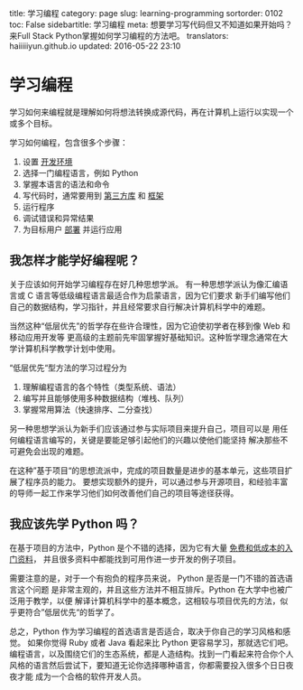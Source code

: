 title: 学习编程
category: page
slug: learning-programming
sortorder: 0102
toc: False
sidebartitle: 学习编程
meta: 想要学习写代码但又不知道如果开始吗？来Full Stack Python掌握如何学习编程的方法吧。
translators: haiiiiiyun.github.io
updated: 2016-05-22 23:10


# 学习编程
学习如何来编程就是理解如何将想法转换成源代码，再在计算机上运行以实现一个或多个目标。

学习如何编程，包含很多个步骤：

1. 设置 [开发环境](/development-environments.html)
1. 选择一门编程语言，例如 Python
1. 掌握本语言的语法和命令
1. 写代码时，通常要用到
   [第三方库](/application-dependencies.html) 和
   [框架](/web-frameworks.html)
1. 运行程序
1. 调试错误和异常结果
1. 为目标用户 [部署](/deployment.html) 并运行应用


## 我怎样才能学好编程呢？
关于应该如何开始学习编程存在好几种思想学派。
有一种思想学派认为像汇编语言或 C 语言等低级编程语言最适合作为启蒙语言，因为它们要求
新手们编写他们自己的数据结构，学习指针，并且经常要求自行解决计算机科学中的难题。

当然这种“低层优先”的哲学存在些许合理性，因为它迫使初学者在移到像 Web 和移动应用开发等
更高级的主题前先牢固掌握好基础知识。这种哲学理念通常在大学计算机科学教学计划中使用。

“低层优先“型方法的学习过程分为

1. 理解编程语言的各个特性（类型系统、语法）
1. 编写并且能够使用多种数据结构（堆栈、队列）
1. 掌握常用算法（快速排序、二分查找）

另一种思想学派认为新手们应该通过参与实际项目来提升自己，项目可以是
用任何编程语言编写的，关键是要能足够引起他们的兴趣以使他们能坚持
解决那些不可避免会出现的难题。

在这种”基于项目“的思想流派中，完成的项目数量是进步的基本单元，这些项目扩展了程序员的能力。
要想实现额外的提升，可以通过参与开源项目，和经验丰富的导师一起工作来学习他们如何改善他们自己的项目等途径获得。

## 我应该先学 Python 吗？
在基于项目的方法中，Python 是个不错的选择，因为它有大量 [免费和低成本的入门资料](/best-python-resources.html)，
并且很多资料中都能找到可用作进一步开发的例子项目。

需要注意的是，对于一个有抱负的程序员来说， Python 是否是一门不错的首选语言这个问题
是非常主观的，并且这些方法并不相互排斥。Python 在大学中也被广泛用于教学，以便
解译计算机科学中的基本概念，这相较与项目优先的方法，似乎更符合”低层优先“的哲学了。

总之，Python 作为学习编程的首选语言是否适合，取决于你自己的学习风格和感觉。
如果你觉得 Ruby 或者 Java 看起来比 Python 更容易学习，那就选它们吧。 
编程语言，以及围绕它们的生态系统，都是人造结构。找到一门看起来符合你个人
风格的语言然后尝试下，要知道无论你选择哪种语言，你都需要投入很多个日日夜夜才能
成为一个合格的软件开发人员。
